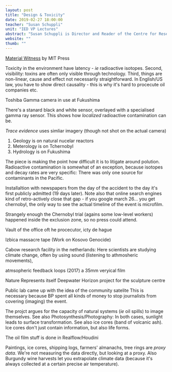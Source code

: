 ```yaml
---
layout: post
title: "Design & Toxicity"
date: 2019-02-27 18:00:00
teacher: "Susan Schuppli"
unit: "IED VP Lectures"
abstract: "Susan Schuppli is Director and Reader of the Centre for Research Architecture, Goldsmiths, University of London where she also Board Chair of Forensic Architecture. Her work as an artist-researcher and writer explores the agency of toxic materiality and the material evidence of environmental disasters."
website: ""
thumb: ""
---
```


[Material Witness]() by MIT Press

Toxicity in the environment have latency - _ie_ radioactive isotopes. Second, visibility: toxins are often only visible through technology. Third, things are non-linear, cause and effect not necessarily straightforward. In English/US law, you have to show direct causality - this is why it's hard to procecute oil companies etc.

Toshiba Gamma camera in use at Fukushima

There's a stanard black and white sensor, overlayed with a specialised gamma ray sensor. This shows how _localized_ radioactive contamination can be.

_Trace evidence_ uses simliar imagery (though not shot on the actual camera)

1. Geology is on natural nucelar reactors
2. Meterology is on Tchernobyl
3. Hydrology is on Fukushima

The piece is making the point how difficult it is to litigate around polution. Radioactive contamination is somewhat of an exception, because isotopes and decay rates are very specific: There was only one source for contaminants in the Pacific.

Installaltion with newspapers from the day of the accident to the day it's first publicly admitted (19 days later). Note also that online search engines kind of retro-actively close that gap - if you google march 26... you get chernobyl, the only way to see the actual timeline of the event is microfilm.

Strangely enough the Chernobyl trial (agains some low-level workers) happened inside the exclusion zone, so no press could attend.

Vault of the office oft he procecutor, icty de hague

Izbica massacre tape (Work on Kosovo Genocide)

Cabow research facility in the netherlands: Here scientists are studying climate change, often by using sound (listening to athmosheric movements),

atmsopheric feedback loops (2017) a 35mm veryical film

Nature Represents itself
Deepwater Horizon project for the sculpture centre

Public lab came up with the idea of the community satelite
This is necessary because BP spent all kinds of money to stop journalists from covering (imaging) the event.

The projct argues for the capacity of natural systems (_ie_ oil spills) to image themselves. See also Photosynthesis/Photography: In both cases, sunlight leads to surface transformation. See also ice cores (band of volcanic ash). Ice cores don't just contain information, but also life forms.

The oil film stuff is done in Realflow/Houdini

Paintings, ice cores, shipping logs, farmers' almanachs, tree rings are _proxy data_. We're not measuring the data directly, but looking at a proxy. Also Burgundy wine harvests let you extrapolate climate data (because it's always collected at a certain precise air temperature).
